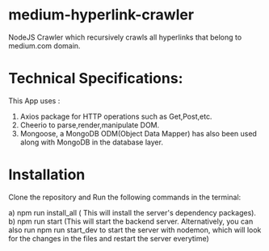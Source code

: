 # medium-hyperlink-crawler
NodeJS Crawler which recursively crawls all hyperlinks that belong to medium.com domain.

# Technical Specifications:
This App uses :

1) Axios package for HTTP operations such as Get,Post,etc.
2) Cheerio to parse,render,manipulate DOM.
3) Mongoose, a MongoDB ODM(Object Data Mapper) has also been used along with MongoDB in the database layer.

# Installation
Clone the repository and Run the following commands in the terminal:

a) npm run install_all ( This will install the server's dependency packages).
b) npm run start (This will start the backend server. Alternatively, you can also run npm run start_dev to start the server with nodemon, which will look for the changes in the files and restart the server everytime)

